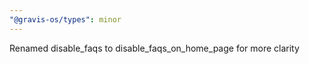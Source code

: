```yaml
---
"@gravis-os/types": minor
---
```


Renamed disable_faqs to disable_faqs_on_home_page for more clarity
